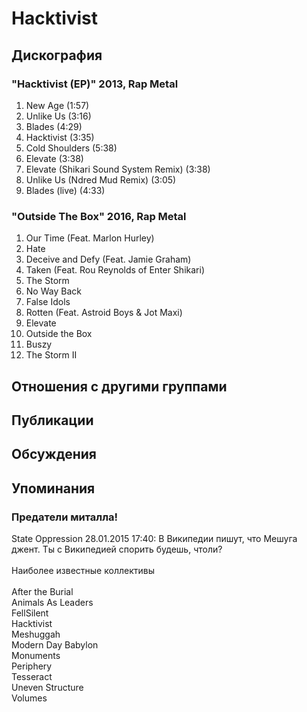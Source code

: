 # Hacktivist



## Дискография

### "Hacktivist (EP)" 2013, Rap Metal

01. New Age (1:57)
02. Unlike Us (3:16)
03. Blades (4:29)
04. Hacktivist (3:35)
05. Cold Shoulders (5:38)
06. Elevate (3:38)
07. Elevate (Shikari Sound System Remix) (3:38)
08. Unlike Us (Ndred Mud Remix) (3:05)
09. Blades (live) (4:33)

### "Outside The Box" 2016, Rap Metal

01. Our Time (Feat. Marlon Hurley)
02. Hate
03. Deceive and Defy (Feat. Jamie Graham)
04. Taken (Feat. Rou Reynolds of Enter Shikari)
05. The Storm
06. No Way Back
07. False Idols
08. Rotten (Feat. Astroid Boys & Jot Maxi)
09. Elevate
10. Outside the Box
11. Buszy
12. The Storm II


## Отношения с другими группами


## Публикации


## Обсуждения


## Упоминания

### Предатели миталла!

State Oppression 28.01.2015 17:40:
В Википедии пишут, что Мешуга джент. Ты с Википедией спорить будешь, чтоли?<BR><BR>Наиболее известные коллективы<BR><BR>After the Burial<BR>Animals As Leaders<BR>FellSilent<BR>Hacktivist<BR>Meshuggah<BR>Modern Day Babylon<BR>Monuments<BR>Periphery<BR>Tesseract<BR>Uneven Structure<BR>Volumes<BR>

